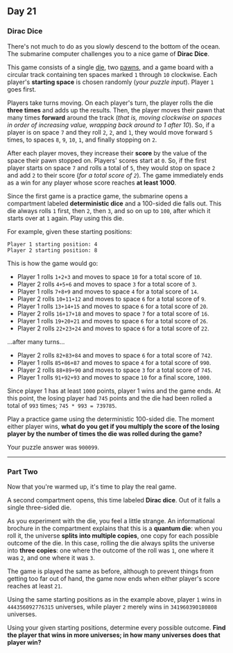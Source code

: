 ## Day 21

### Dirac Dice

There's not much to do as you slowly descend to the bottom of the ocean. The submarine 
computer challenges you to a nice game of **Dirac Dice**.

This game consists of a single [die](https://en.wikipedia.org/wiki/Dice), two 
[pawns](https://en.wikipedia.org/wiki/Glossary_of_board_games#piece), and a game board 
with a circular track containing ten spaces marked `1` through `10` clockwise. Each 
player's **starting space** is chosen randomly (_your puzzle input_). Player `1` goes 
first.

Players take turns moving. On each player's turn, the player rolls the die **three 
times** and adds up the results. Then, the player moves their pawn that many times 
**forward** around the track (_that is, moving clockwise on spaces in order of 
increasing value, wrapping back around to 1 after 10_). So, if a player is on space 
`7` and they roll `2`, `2`, and `1`, they would move forward `5` times, to spaces `8`, 
`9`, `10`, `1`, and finally stopping on `2`.

After each player moves, they increase their **score** by the value of the space their 
pawn stopped on. Players' scores start at `0`. So, if the first player starts on space 
`7` and rolls a total of `5`, they would stop on space `2` and add `2` to their score 
(_for a total score of `2`_). The game immediately ends as a win for any player whose 
score reaches **at least 1000**.

Since the first game is a practice game, the submarine opens a compartment labeled 
**deterministic dice** and a 100-sided die falls out. This die always rolls `1` first, 
then `2`, then `3`, and so on up to `100`, after which it starts over at `1` again. 
Play using this die.

For example, given these starting positions:

```
Player 1 starting position: 4
Player 2 starting position: 8
```

This is how the game would go:

- Player 1 rolls `1+2+3` and moves to space `10` for a total score of `10`.
- Player 2 rolls `4+5+6` and moves to space `3` for a total score of `3`.
- Player 1 rolls `7+8+9` and moves to space `4` for a total score of `14`.
- Player 2 rolls `10+11+12` and moves to space `6` for a total score of `9`.
- Player 1 rolls `13+14+15` and moves to space `6` for a total score of `20`.
- Player 2 rolls `16+17+18` and moves to space `7` for a total score of `16`.
- Player 1 rolls `19+20+21` and moves to space `6` for a total score of `26`.
- Player 2 rolls `22+23+24` and moves to space `6` for a total score of `22`.

...after many turns...

- Player 2 rolls `82+83+84` and moves to space `6` for a total score of `742`.
- Player 1 rolls `85+86+87` and moves to space `4` for a total score of `990`.
- Player 2 rolls `88+89+90` and moves to space `3` for a total score of `745`.
- Player 1 rolls `91+92+93` and moves to space `10` for a final score, `1000`.

Since player 1 has at least `1000` points, player 1 wins and the game ends. At this 
point, the losing player had `745` points and the die had been rolled a total of 
`993` times; `745 * 993 = 739785`.

Play a practice game using the deterministic 100-sided die. The moment either 
player wins, **what do you get if you multiply the score of the losing player by 
the number of times the die was rolled during the game?**

Your puzzle answer was `900099`.

---

### Part Two

Now that you're warmed up, it's time to play the real game.

A second compartment opens, this time labeled **Dirac dice**. Out of it falls a single 
three-sided die.

As you experiment with the die, you feel a little strange. An informational brochure in 
the compartment explains that this is a **quantum die**: when you roll it, the universe 
**splits into multiple copies**, one copy for each possible outcome of the die. In this 
case, rolling the die always splits the universe into **three copies**: one where the 
outcome of the roll was `1`, one where it was `2`, and one where it was `3`.

The game is played the same as before, although to prevent things from getting too far 
out of hand, the game now ends when either player's score reaches at least `21`.

Using the same starting positions as in the example above, player `1` wins in 
`444356092776315` universes, while player `2` merely wins in `341960390180808` universes.

Using your given starting positions, determine every possible outcome. **Find the player 
that wins in more universes; in how many universes does that player win?**
